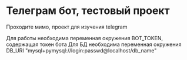 # Телеграм бот, тестовый проект

Проходите мимо, проект для изучения telegram

Для работы необходима переменная окружения BOT_TOKEN, содержащая токен бота
Для БД необходима переменная окружения DB_URI "mysql+pymysql://login:passwd@localhost/db_name"
